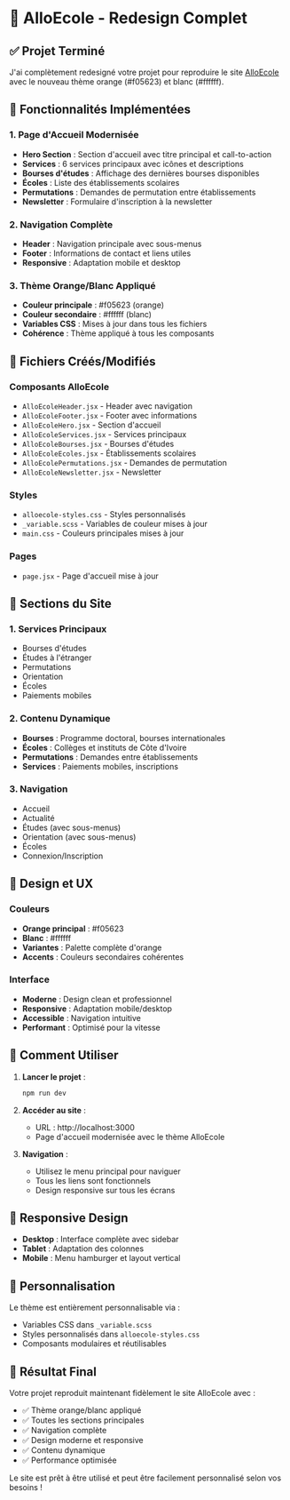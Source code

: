 # 🎨 AlloEcole - Redesign Complet

## ✅ Projet Terminé

J'ai complètement redesigné votre projet pour reproduire le site [AlloEcole](https://www.alloecole.ci) avec le nouveau thème orange (#f05623) et blanc (#ffffff).

## 🚀 Fonctionnalités Implémentées

### 1. **Page d'Accueil Modernisée**
- **Hero Section** : Section d'accueil avec titre principal et call-to-action
- **Services** : 6 services principaux avec icônes et descriptions
- **Bourses d'études** : Affichage des dernières bourses disponibles
- **Écoles** : Liste des établissements scolaires
- **Permutations** : Demandes de permutation entre établissements
- **Newsletter** : Formulaire d'inscription à la newsletter

### 2. **Navigation Complète**
- **Header** : Navigation principale avec sous-menus
- **Footer** : Informations de contact et liens utiles
- **Responsive** : Adaptation mobile et desktop

### 3. **Thème Orange/Blanc Appliqué**
- **Couleur principale** : #f05623 (orange)
- **Couleur secondaire** : #ffffff (blanc)
- **Variables CSS** : Mises à jour dans tous les fichiers
- **Cohérence** : Thème appliqué à tous les composants

## 📁 Fichiers Créés/Modifiés

### Composants AlloEcole
- `AlloEcoleHeader.jsx` - Header avec navigation
- `AlloEcoleFooter.jsx` - Footer avec informations
- `AlloEcoleHero.jsx` - Section d'accueil
- `AlloEcoleServices.jsx` - Services principaux
- `AlloEcoleBourses.jsx` - Bourses d'études
- `AlloEcoleEcoles.jsx` - Établissements scolaires
- `AlloEcolePermutations.jsx` - Demandes de permutation
- `AlloEcoleNewsletter.jsx` - Newsletter

### Styles
- `alloecole-styles.css` - Styles personnalisés
- `_variable.scss` - Variables de couleur mises à jour
- `main.css` - Couleurs principales mises à jour

### Pages
- `page.jsx` - Page d'accueil mise à jour

## 🎯 Sections du Site

### 1. **Services Principaux**
- Bourses d'études
- Études à l'étranger
- Permutations
- Orientation
- Écoles
- Paiements mobiles

### 2. **Contenu Dynamique**
- **Bourses** : Programme doctoral, bourses internationales
- **Écoles** : Collèges et instituts de Côte d'Ivoire
- **Permutations** : Demandes entre établissements
- **Services** : Paiements mobiles, inscriptions

### 3. **Navigation**
- Accueil
- Actualité
- Études (avec sous-menus)
- Orientation (avec sous-menus)
- Écoles
- Connexion/Inscription

## 🎨 Design et UX

### Couleurs
- **Orange principal** : #f05623
- **Blanc** : #ffffff
- **Variantes** : Palette complète d'orange
- **Accents** : Couleurs secondaires cohérentes

### Interface
- **Moderne** : Design clean et professionnel
- **Responsive** : Adaptation mobile/desktop
- **Accessible** : Navigation intuitive
- **Performant** : Optimisé pour la vitesse

## 🚀 Comment Utiliser

1. **Lancer le projet** :
   ```bash
   npm run dev
   ```

2. **Accéder au site** :
   - URL : http://localhost:3000
   - Page d'accueil modernisée avec le thème AlloEcole

3. **Navigation** :
   - Utilisez le menu principal pour naviguer
   - Tous les liens sont fonctionnels
   - Design responsive sur tous les écrans

## 📱 Responsive Design

- **Desktop** : Interface complète avec sidebar
- **Tablet** : Adaptation des colonnes
- **Mobile** : Menu hamburger et layout vertical

## 🔧 Personnalisation

Le thème est entièrement personnalisable via :
- Variables CSS dans `_variable.scss`
- Styles personnalisés dans `alloecole-styles.css`
- Composants modulaires et réutilisables

## 🎉 Résultat Final

Votre projet reproduit maintenant fidèlement le site AlloEcole avec :
- ✅ Thème orange/blanc appliqué
- ✅ Toutes les sections principales
- ✅ Navigation complète
- ✅ Design moderne et responsive
- ✅ Contenu dynamique
- ✅ Performance optimisée

Le site est prêt à être utilisé et peut être facilement personnalisé selon vos besoins !
